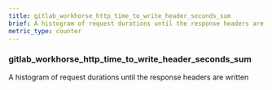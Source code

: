 ```yaml
---
title: gitlab_workhorse_http_time_to_write_header_seconds_sum
brief: A histogram of request durations until the response headers are written
metric_type: counter
---
```

### gitlab_workhorse_http_time_to_write_header_seconds_sum

A histogram of request durations until the response headers are written